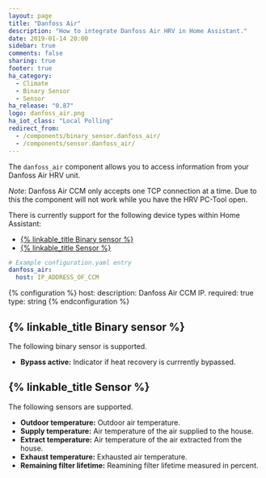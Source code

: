 ```yaml
---
layout: page
title: "Danfoss Air"
description: "How to integrate Danfoss Air HRV in Home Assistant."
date: 2019-01-14 20:00
sidebar: true
comments: false
sharing: true
footer: true
ha_category:
  - Climate
  - Binary Sensor
  - Sensor
ha_release: "0.87"
logo: danfoss_air.png
ha_iot_class: "Local Polling"
redirect_from:
  - /components/binary_sensor.danfoss_air/
  - /components/sensor.danfoss_air/
---
```


The `danfoss_air` component allows you to access information from your Danfoss Air HRV unit.

*Note*: Danfoss Air CCM only accepts one TCP connection at a time. Due to this the component
will not work while you have the HRV PC-Tool open.

There is currently support for the following device types within Home Assistant:

- [{% linkable_title Binary sensor %}](#linkabletitle-binary-sensor)
- [{% linkable_title Sensor %}](#linkabletitle-sensor)

```yaml
# Example configuration.yaml entry
danfoss_air:
  host: IP_ADDRESS_OF_CCM
```

{% configuration %}
host:
  description: Danfoss Air CCM IP.
  required: true
  type: string
{% endconfiguration %}

## {% linkable_title Binary sensor %}

The following binary sensor is supported.

- **Bypass active:** Indicator if heat recovery is currrently bypassed.

## {% linkable_title Sensor %}

The following sensors are supported.

- **Outdoor temperature:** Outdoor air temperature.
- **Supply temperature:** Air temperature of the air supplied to the house.
- **Extract temperature:** Air temperature of the air extracted from the house.
- **Exhaust temperature:** Exhausted air temperature.
- **Remaining filter lifetime:** Reamining filter lifetime measured in percent.